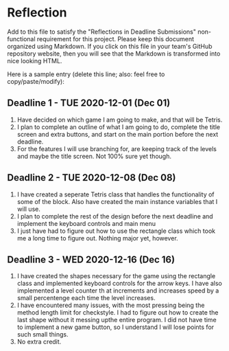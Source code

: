 # Reflection

Add to this file to satisfy the "Reflections in Deadline Submissions" non-functional 
requirement for this project. Please keep this document organized using Markdown. If you
click on this file in your team's GitHub repository website, then you will see
that the Markdown is transformed into nice looking HTML.

Here is a sample entry (delete this line; also: feel free to copy/paste/modify):

## Deadline 1 - TUE 2020-12-01 (Dec 01)

1. Have decided on which game I am going to make, and that will be Tetris.
2. I plan to complete an outline of what I am going to do, complete the title screen and extra buttons, and start on the main portion before the next deadline.
3. For the features I will use branching for, are keeping track of the levels and maybe the title screen. Not 100% sure yet though.

## Deadline 2 - TUE 2020-12-08 (Dec 08)

1. I have created a seperate Tetris class that handles the functionality of some of the block. Also have created the main instance variables that I will use.
2. I plan to complete the rest of the design before the next deadline and implement the keyboard controls and main menu
3. I just have had to figure out how to use the rectangle class which took me a long time to figure out. Nothing major yet, however.

## Deadline 3 - WED 2020-12-16 (Dec 16)


1. I have created the shapes necessary for the game using the rectangle class and implemented keyboard controls for the arrow keys. I have also implemented a level counter th
at increments and increases speed by a small percentenge each time the level increases.
2. I have encountered many issues, with the most pressing being the method length limit for checkstyle. I had to figure out how to create the last shape without it messing upthe entire program. I did not have time to implement a new game button, so I understand I will lose points for such small things.
3. No extra credit.

